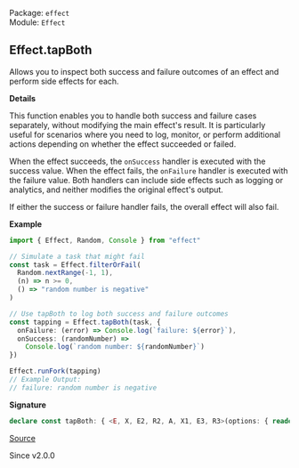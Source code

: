 Package: `effect`<br />
Module: `Effect`<br />

## Effect.tapBoth

Allows you to inspect both success and failure outcomes of an effect and
perform side effects for each.

**Details**

This function enables you to handle both success and failure cases
separately, without modifying the main effect's result. It is particularly
useful for scenarios where you need to log, monitor, or perform additional
actions depending on whether the effect succeeded or failed.

When the effect succeeds, the `onSuccess` handler is executed with the
success value. When the effect fails, the `onFailure` handler is executed
with the failure value. Both handlers can include side effects such as
logging or analytics, and neither modifies the original effect's output.

If either the success or failure handler fails, the overall effect will also
fail.

**Example**

```ts
import { Effect, Random, Console } from "effect"

// Simulate a task that might fail
const task = Effect.filterOrFail(
  Random.nextRange(-1, 1),
  (n) => n >= 0,
  () => "random number is negative"
)

// Use tapBoth to log both success and failure outcomes
const tapping = Effect.tapBoth(task, {
  onFailure: (error) => Console.log(`failure: ${error}`),
  onSuccess: (randomNumber) =>
    Console.log(`random number: ${randomNumber}`)
})

Effect.runFork(tapping)
// Example Output:
// failure: random number is negative
```

**Signature**

```ts
declare const tapBoth: { <E, X, E2, R2, A, X1, E3, R3>(options: { readonly onFailure: (e: NoInfer<E>) => Effect<X, E2, R2>; readonly onSuccess: (a: NoInfer<A>) => Effect<X1, E3, R3>; }): <R>(self: Effect<A, E, R>) => Effect<A, E | E2 | E3, R2 | R3 | R>; <A, E, R, X, E2, R2, X1, E3, R3>(self: Effect<A, E, R>, options: { readonly onFailure: (e: E) => Effect<X, E2, R2>; readonly onSuccess: (a: A) => Effect<X1, E3, R3>; }): Effect<A, E | E2 | E3, R | R2 | R3>; }
```

[Source](https://github.com/Effect-TS/effect/tree/main/packages/effect/src/Effect.ts#L9614)

Since v2.0.0